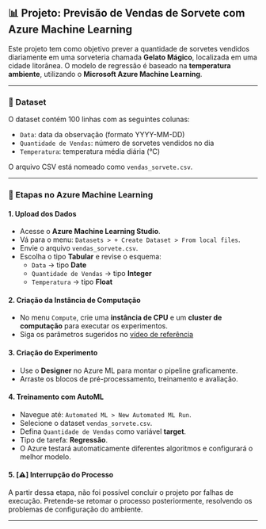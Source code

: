 
## 📊 Projeto: Previsão de Vendas de Sorvete com Azure Machine Learning

Este projeto tem como objetivo prever a quantidade de sorvetes vendidos diariamente em uma sorveteria chamada **Gelato Mágico**, localizada em uma cidade litorânea. O modelo de regressão é baseado na **temperatura ambiente**, utilizando o **Microsoft Azure Machine Learning**.

---

### 📁 Dataset

O dataset contém 100 linhas com as seguintes colunas:
- `Data`: data da observação (formato YYYY-MM-DD)
- `Quantidade de Vendas`: número de sorvetes vendidos no dia
- `Temperatura`: temperatura média diária (°C)

O arquivo CSV está nomeado como `vendas_sorvete.csv`.

---

### 🚀 Etapas no Azure Machine Learning

#### 1. Upload dos Dados
- Acesse o **Azure Machine Learning Studio**.
- Vá para o menu: `Datasets > + Create Dataset > From local files`.
- Envie o arquivo `vendas_sorvete.csv`.
- Escolha o tipo **Tabular** e revise o esquema:
  - `Data` → tipo **Date**
  - `Quantidade de Vendas` → tipo **Integer**
  - `Temperatura` → tipo **Float**

#### 2. Criação da Instância de Computação
- No menu `Compute`, crie uma **instância de CPU** e um **cluster de computação** para executar os experimentos.
- Siga os parâmetros sugeridos no [vídeo de referência](#) 

#### 3. Criação do Experimento
- Use o **Designer** no Azure ML para montar o pipeline graficamente.
- Arraste os blocos de pré-processamento, treinamento e avaliação.

#### 4. Treinamento com AutoML
- Navegue até: `Automated ML > New Automated ML Run`.
- Selecione o dataset `vendas_sorvete.csv`.
- Defina `Quantidade de Vendas` como variável **target**.
- Tipo de tarefa: **Regressão**.
- O Azure testará automaticamente diferentes algoritmos e configurará o melhor modelo.

#### 5. [⚠️] Interrupção do Processo
A partir dessa etapa, não foi possível concluir o projeto por falhas de execução. Pretende-se retomar o processo posteriormente, resolvendo os problemas de configuração do ambiente.

---
